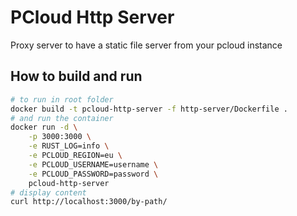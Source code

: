 # PCloud Http Server

Proxy server to have a static file server from your pcloud instance

## How to build and run

```bash
# to run in root folder
docker build -t pcloud-http-server -f http-server/Dockerfile .
# and run the container
docker run -d \
	-p 3000:3000 \
	-e RUST_LOG=info \
	-e PCLOUD_REGION=eu \
	-e PCLOUD_USERNAME=username \
	-e PCLOUD_PASSWORD=password \
	pcloud-http-server
# display content
curl http://localhost:3000/by-path/
```

